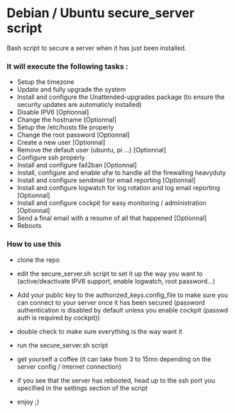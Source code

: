 # Debian / Ubuntu secure_server script
Bash script to secure a server when it has just been installed.

### It will execute the following tasks : 
- Setup the timezone
- Update and fully upgrade the system
- Install and configure the Unattended-upgrades package (to ensure the security updates are automaticly installed)
- Disable IPV6  [Optionnal]
- Change the hostname [Optionnal]
- Setup the /etc/hosts file properly
- Change the root password  [Optionnal]
- Create a new user [Optionnal]
- Remove the default user (ubuntu, pi ...)  [Optionnal]
- Configure ssh properly
- Install and configure fail2ban  [Optionnal]
- Install, configure and enable ufw to handle all the firewalling heavyduty
- Install and configure sendmail for email reporting  [Optionnal]
- Install and configure logwatch for log rotation and log email reporting  [Optionnal]
- Install and configure cockpit for easy monitoring / administration  [Optionnal]
- Send a final email with a resume of all that happened  [Optionnal]
- Reboots


### How to use this
- clone the repo
- edit the secure_server.sh script to set it up the way you want to 
(active/deactivate IPV6 support, enable logwatch, root password...)

- Add your public key to the authorized_keys.config_file to make sure you can connect to your server once it has been secured (password authentication is disabled by default unless you enable cockpit (passwd auth is required by cockpit))

- double check to make sure everything is the way want it
- run the secure_server.sh script
- get yourself a coffee (it can take from 3 to 15mn depending on the server config / internet connection)
- if you see that the server has rebooted, head up to the ssh port you specified in the settings section of the script
- enjoy ;)
